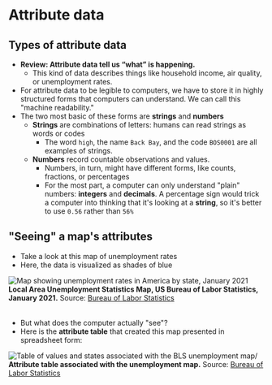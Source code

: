 # Attribute data

## Types of attribute data

* **Review: Attribute data tell us “what” is happening.**
    * This kind of data describes things like household income, air quality, or unemployment rates.
* For attribute data to be legible to computers, we have to store it in highly structured forms that computers can understand. We can call this "machine readability."
* The two most basic of these forms are **strings** and **numbers**
    * **Strings** are combinations of letters: humans can read strings as words or codes
        * The word `high`, the name `Back Bay`, and the code `BOS0001` are all examples of strings.
    * **Numbers** record countable observations and values.
        * Numbers, in turn, might have different forms, like counts, fractions, or percentages
        * For the most part, a computer can only understand "plain" numbers: **integers** and **decimals**. A percentage sign would trick a computer into thinking that it's looking at a **string**, so it's better to use `0.56` rather than `56%`

## "Seeing" a map's attributes

* Take a look at this map of unemployment rates
* Here, the data is visualized as shades of blue

<!---
Where does this map come from?

-->

![Map showing unemployment rates in America by state, January 2021](./media/BLSUnemploymentMap)
**Local Area Unemployment Statistics Map, US Bureau of Labor Statistics, January 2021.** Source: [Bureau of Labor Statistics]( https://www.bls.gov/charts/state-employment-and-unemployment/state-unemployment-rates-map.htm#)

######

* But what does the computer actually "see"?
* Here is the **attribute table** that created this map presented in spreadsheet form:

![Table of values and states associated with the BLS unemployment map/](./media/BLSUnemploymentTable)
**Attribute table associated with the unemployment map.** Source: [Bureau of Labor Statistics]( https://www.bls.gov/charts/state-employment-and-unemployment/state-unemployment-rates-map.htm#)


<Quizlet
	title="Check yourself"
	:questions="[
		{text: 'In this attribute table, what kind of data is in the State column?',
		answers: [{
		text: 'String',
		correct: true
		},
		{
		text: 'Number'
		},
		{
		text: 'Geometry'
    }]},
    {text: 'In this attribute table, what kind of data is in the November 2020 column?',
		answers: [{
		text: 'String',
		},
		{
		text: 'Number',
		correct: true
		},
		{
		text: 'Geometry'
    }]}
	]"
/>
